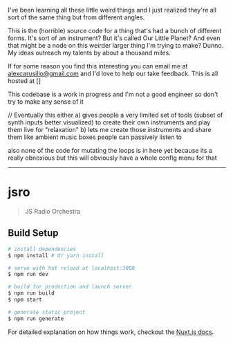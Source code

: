 I've been learning all these little weird things and I just realized they're all sort of the same thing but from different angles. 

This is the (horrible) source code for a thing that's had a bunch of different forms. It's sort of an instrument? But it's called Our Little Planet? And even that might be a node on this weirder larger thing I'm trying to make? Dunno. My ideas outreach my talents by about a thousand miles.

If for some reason you find this interesting you can email me at alexcarusillo@gmail.com and I'd love to help our take feedback. This is all hosted at []


This codebase is a work in progress and I'm not a good engineer so don't try to make any sense of it


// Eventually this either
a) gives people a very limited set of tools (subset of synth inputs better visualized) to create their own instruments and play them live for "relaxation"
b) lets me create those instruments and share them like ambient music boxes people can passively listen to

also none of the code for mutating the loops is in here yet because its a really obnoxious but this will obviously have a whole config menu for that

-------------


# jsro

> JS Radio Orchestra

## Build Setup

``` bash
# install dependencies
$ npm install # Or yarn install

# serve with hot reload at localhost:3000
$ npm run dev

# build for production and launch server
$ npm run build
$ npm start

# generate static project
$ npm run generate
```

For detailed explanation on how things work, checkout the [Nuxt.js docs](https://github.com/nuxt/nuxt.js).
